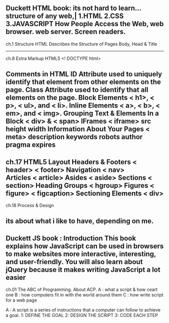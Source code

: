 Duckett HTML book:
its not hard to learn...
structure of any web,|
1.HTML 2.CSS 3.JAVASCRIPT
How People Access the Web, web browser. web  server. Screen readers.
 ----- 
ch.1 Structure
HTML Describes the Structure of Pages
Body, Head & Title

-----
ch.8 Extra Markup
HTML5 <! DOCTYPE html>

Comments in HTML 
ID Attribute used to uniquely identify that element from other elements on the page.
Class Attribute  used to  identify that all elements on the page.
Block Elements < h1>, < p>, < ul>, and < li>.
Inline Elements < a>, < b>, < em>, and < img>.
Grouping Text & Elements In a Block < div> & < span> 
IFrames  < iframe> src height width
Information About Your Pages < meta> description keywords robots author pragma expires
 -----
ch.17 HTML5 Layout
Headers & Footers < header> < footer>
Navigation        < nav>	
Articles          < article> 
Asides            < aside>
Sections          < section> 
Heading Groups    < hgroup>
Figures           < figure> < figcaption>
Sectioning Elements < div>
 -----

ch.18 Process & Design
 
its about what i like to have, depending on me.
  ---- 
Duckett JS book :
Introduction
This book explains how JavaScript can be used 
in browsers to make websites more interactive, 
interesting, and user-friendly. You will also learn about 
jQuery because it makes writing JavaScript a lot easier
 -----

ch.01 The ABC of Programming.
About ACP.
A : what a script & how ceart one
B : how computers fit in with the world around them
C : how write script for a web page

A : A script is a series of instructions that a computer can follow to achieve a goal. 
1: DEFINE THE GOAL 
2: DESIGN THE SCRIPT 
3: CODE EACH STEP 